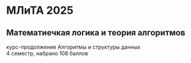 # МЛиТА 2025
## Математиечкая логика и теория алгоритмов
курс-продолжение Алгоритмы и структуры данных<br>
4 семестр, набрано 108 баллов<br>

